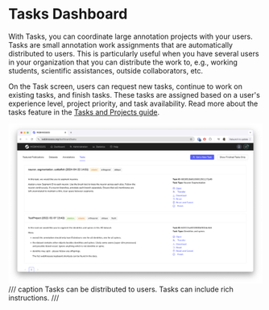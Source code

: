 # Tasks Dashboard

With Tasks, you can coordinate large annotation projects with your users.
Tasks are small annotation work assignments that are automatically distributed to users. This is particularly useful when you have several users in your organization that you can distribute the work to, e.g., working students, scientific assistances, outside collaborators, etc.

On the Task screen, users can request new tasks, continue to work on existing tasks, and finish tasks. These tasks are assigned based on a user's experience level, project priority, and task availability.
Read more about the tasks feature in the [Tasks and Projects guide](../tasks_projects/index.md).

![Tasks can be distributed to users. Tasks can include rich instructions.](../images/dashboard_tasks.png)
/// caption
Tasks can be distributed to users. Tasks can include rich instructions.
///